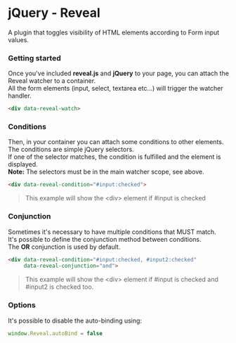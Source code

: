 # jQuery - Reveal

A plugin that toggles visibility of HTML elements according to Form input values.

### Getting started

Once you've included **reveal.js** and **jQuery** to your page, you can attach the Reveal watcher to a container.<br>
All the form elements (input, select, textarea etc...) will trigger the watcher handler.<br>

```html
<div data-reveal-watch>
```

### Conditions

Then, in your container you can attach some conditions to other elements.<br>
The conditions are simple jQuery selectors.<br>
If one of the selector matches, the condition is fulfilled and the element is displayed.<br>
**Note:** The selectors must be in the main watcher scope, see above.

```html
<div data-reveal-condition="#input:checked">
```
> This example will show the &lt;div&gt; element if #input is checked


### Conjunction

Sometimes it's necessary to have multiple conditions that MUST match.<br>
It's possible to define the conjunction method between conditions.<br>
The **OR** conjunction is used by default.

```html
<div data-reveal-condition="#input:checked, #input2:checked"
     data-reveal-conjunction="and">
```
> This example will show the &lt;div&gt; element if #input is checked and #input2 is checked too.

### Options

It's possible to disable the auto-binding using:

```js
window.Reveal.autoBind = false
```